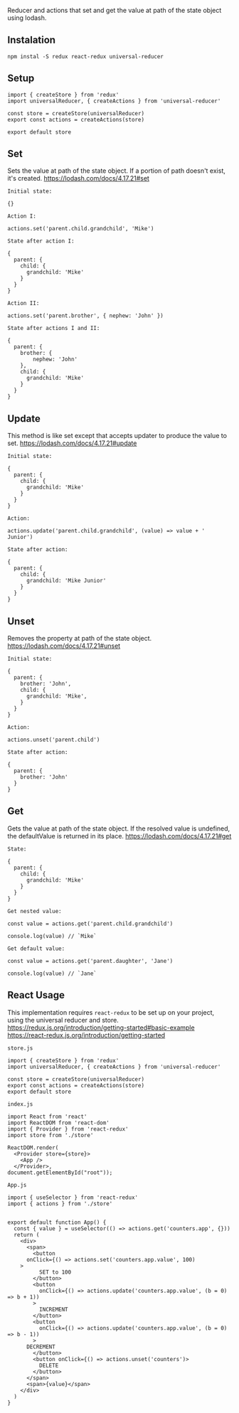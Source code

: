 Reducer and actions that set and get the value at path of the state object using lodash.

## Instalation

```
npm instal -S redux react-redux universal-reducer
```

## Setup

```
import { createStore } from 'redux'
import universalReducer, { createActions } from 'universal-reducer'

const store = createStore(universalReducer)
export const actions = createActions(store)

export default store
```

## Set

Sets the value at path of the state object. If a portion of path doesn't exist, it's created.
https://lodash.com/docs/4.17.21#set

`Initial state:`

```
{}
```

`Action I:`

```
actions.set('parent.child.grandchild', 'Mike')
```

`State after action I:`

```
{
  parent: {
    child: {
      grandchild: 'Mike'
    }
  }
}
```

`Action II:`

```
actions.set('parent.brother', { nephew: 'John' })
```

`State after actions I and II:`

```
{
  parent: {
    brother: {
        nephew: 'John'
    },
    child: {
      grandchild: 'Mike'
    }
  }
}
```

## Update

This method is like set except that accepts updater to produce the value to set.
https://lodash.com/docs/4.17.21#update

`Initial state:`

```
{
  parent: {
    child: {
      grandchild: 'Mike'
    }
  }
}
```

`Action:`

```
actions.update('parent.child.grandchild', (value) => value + ' Junior')
```

`State after action:`

```
{
  parent: {
    child: {
      grandchild: 'Mike Junior'
    }
  }
}
```

## Unset

Removes the property at path of the state object.
https://lodash.com/docs/4.17.21#unset

`Initial state:`

```
{
  parent: {
    brother: 'John',
    child: {
      grandchild: 'Mike',
    }
  }
}
```

`Action:`

```
actions.unset('parent.child')
```

`State after action:`

```
{
  parent: {
    brother: 'John'
  }
}
```

## Get

Gets the value at path of the state object. If the resolved value is undefined, the defaultValue is returned in its place.
https://lodash.com/docs/4.17.21#get

`State:`

```
{
  parent: {
    child: {
      grandchild: 'Mike'
    }
  }
}
```

`Get nested value:`

```
const value = actions.get('parent.child.grandchild')

console.log(value) // `Mike`
```

`Get default value:`

```
const value = actions.get('parent.daughter', 'Jane')

console.log(value) // `Jane`
```

## React Usage

This implementation requires `react-redux` to be set up on your project, using the universal reducer and store.
https://redux.js.org/introduction/getting-started#basic-example
https://react-redux.js.org/introduction/getting-started

`store.js`

```
import { createStore } from 'redux'
import universalReducer, { createActions } from 'universal-reducer'

const store = createStore(universalReducer)
export const actions = createActions(store)
export default store
```

`index.js`

```
import React from 'react'
import ReactDOM from 'react-dom'
import { Provider } from 'react-redux'
import store from './store'

ReactDOM.render(
  <Provider store={store}>
    <App />
  </Provider>,
document.getElementById("root"));
```

`App.js`

```
import { useSelector } from 'react-redux'
import { actions } from './store'


export default function App() {
  const { value } = useSelector(() => actions.get('counters.app', {}))
  return (
    <div>
      <span>
        <button
	  onClick={() => actions.set('counters.app.value', 100)
	>
    	  SET to 100
    	</button>
    	<button
    	  onClick={() => actions.update('counters.app.value', (b = 0) => b + 1))
    	>
    	  INCREMENT
    	</button>
    	<button
    	  onClick={() => actions.update('counters.app.value', (b = 0) => b - 1))
    	>
	  DECREMENT
    	</button>
    	<button onClick={() => actions.unset('counters')>
    	  DELETE
    	</button>
      </span>
      <span>{value}</span>
    </div>
  )
}
```
